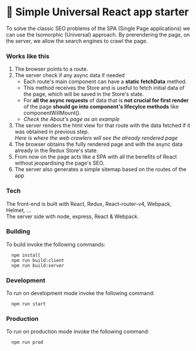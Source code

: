 # 🚀 Simple Universal React app starter
To solve the classic SEO problems of the SPA (Single Page applications) we can use the Isomorphic (Universal) approach.
By prerendering the page, on the server, we allow the search engines to crawl the page.


### Works like this
1. The browser points to a route.
2. The server check if any async data if needed
   - Each route's main component can have a **static fetchData** method.  
   - This method receives the Store and is useful to fetch initial data of the page, which will be saved in the Store's state.  
   - For **all the async requests** of data that is **not crucial for first render** of the page **should go into component's lifecylce methods** like componentWillMount().  
   - *Check the About's page as an example*
3. The server renders the html view for that route with the data fetched if it was obtained in previous step.   
   *Here is where the web crawlers will see the already rendered page*
4. The browser obtains the fully rendered page and with the async data already in the Redux Store's state.
5. From now on the page acts like a SPA with all the benefits of React without jeopardising the page's SEO.
6. The server also generates a simple sitemap based on the routes of the app



### Tech
The front-end is built with React, Redux, React-router-v4, Webpack, Helmet, ...  
The server side with node, express, React & Webpack.


### Building
To build invoke the following commands:

```
  npm install
  npm run build:client
  npm run build:server
```

### Development
To run on development mode invoke the following command:

```
  npm run start
```

### Production
To run on production mode invoke the following command:

```
  npm run prod
```
